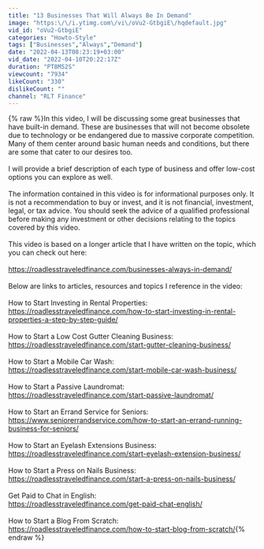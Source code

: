 ```yaml
---
title: "13 Businesses That Will Always Be In Demand"
image: "https:\/\/i.ytimg.com\/vi\/oVu2-GtbgiE\/hqdefault.jpg"
vid_id: "oVu2-GtbgiE"
categories: "Howto-Style"
tags: ["Businesses","Always","Demand"]
date: "2022-04-13T08:23:19+03:00"
vid_date: "2022-04-10T20:22:17Z"
duration: "PT8M52S"
viewcount: "7934"
likeCount: "330"
dislikeCount: ""
channel: "RLT Finance"
---
```

{% raw %}In this video, I will be discussing some great businesses that have built-in demand.  These are businesses that will not become obsolete due to technology or be endangered due to massive corporate competition.  Many of them center around basic human needs and conditions, but there are some that cater to our desires too.<br /><br />I will provide a brief description of each type of business and offer low-cost options you can explore as well.<br /><br />The information contained in this video is for informational purposes only.  It is not a recommendation to buy or invest, and it is not financial, investment, legal, or tax advice.  You should seek the advice of a qualified professional before making any investment or other decisions relating to the topics covered by this video.<br /><br />This video is based on a longer article that I have written on the topic, which you can check out here:<br /><br /><a rel="nofollow" target="blank" href="https://roadlesstraveledfinance.com/businesses-always-in-demand/">https://roadlesstraveledfinance.com/businesses-always-in-demand/</a><br /><br />Below are links to articles, resources and topics I reference in the video:<br /><br />How to Start Investing in Rental Properties:<br /><a rel="nofollow" target="blank" href="https://roadlesstraveledfinance.com/how-to-start-investing-in-rental-properties-a-step-by-step-guide/">https://roadlesstraveledfinance.com/how-to-start-investing-in-rental-properties-a-step-by-step-guide/</a><br /><br />How to Start a Low Cost Gutter Cleaning Business:<br /><a rel="nofollow" target="blank" href="https://roadlesstraveledfinance.com/start-gutter-cleaning-business/">https://roadlesstraveledfinance.com/start-gutter-cleaning-business/</a><br /><br />How to Start a Mobile Car Wash:<br /><a rel="nofollow" target="blank" href="https://roadlesstraveledfinance.com/start-mobile-car-wash-business/">https://roadlesstraveledfinance.com/start-mobile-car-wash-business/</a><br /><br />How to Start a Passive Laundromat:<br /><a rel="nofollow" target="blank" href="https://roadlesstraveledfinance.com/start-passive-laundromat/">https://roadlesstraveledfinance.com/start-passive-laundromat/</a><br /><br />How to Start an Errand Service for Seniors:<br /><a rel="nofollow" target="blank" href="https://www.seniorerrandservice.com/how-to-start-an-errand-running-business-for-seniors/">https://www.seniorerrandservice.com/how-to-start-an-errand-running-business-for-seniors/</a><br /><br />How to Start an Eyelash Extensions Business:<br /><a rel="nofollow" target="blank" href="https://roadlesstraveledfinance.com/start-eyelash-extension-business/">https://roadlesstraveledfinance.com/start-eyelash-extension-business/</a><br /><br />How to Start a Press on Nails Business:<br /><a rel="nofollow" target="blank" href="https://roadlesstraveledfinance.com/start-a-press-on-nails-business/">https://roadlesstraveledfinance.com/start-a-press-on-nails-business/</a><br /><br />Get Paid to Chat in English:<br /><a rel="nofollow" target="blank" href="https://roadlesstraveledfinance.com/get-paid-chat-english/">https://roadlesstraveledfinance.com/get-paid-chat-english/</a><br /><br />How to Start a Blog From Scratch:<br /><a rel="nofollow" target="blank" href="https://roadlesstraveledfinance.com/how-to-start-blog-from-scratch/">https://roadlesstraveledfinance.com/how-to-start-blog-from-scratch/</a>{% endraw %}
